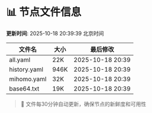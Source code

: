 # 📊 节点文件信息

**更新时间**: 2025-10-18 20:39:39 北京时间

| 文件名 | 大小 | 最后修改 |
|--------|------|----------|
| all.yaml | 22K | 2025-10-18 20:39 |
| history.yaml | 946K | 2025-10-18 20:39 |
| mihomo.yaml | 32K | 2025-10-18 20:39 |
| base64.txt | 19K | 2025-10-18 20:39 |

> 🔄 文件每30分钟自动更新，确保节点的新鲜度和可用性
